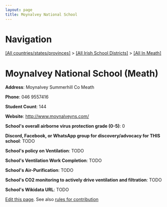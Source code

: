 ```yaml
---
layout: page
title: Moynalvey National School
---
```

# Navigation

[[All countries/states/provinces]](../../..) > [[All Irish School Districts]](../..) > [[All In Meath]](..)

# Moynalvey National School (Meath)

**Address**: Moynalvey Summerhill Co Meath

**Phone**: 046 9557416

**Student Count**: 144

**Website**: <http://www.moynalveyns.com/>

**School's overall airborne virus protection grade (0-5)**: 0

**Discord, Facebook, or WhatsApp group for discovery/advocacy for THIS school**: TODO

**School's policy on Ventilation**: TODO

**School's Ventilation Work Completion**: TODO

**School's Air-Purification**: TODO

**School's CO2 monitoring to actively drive ventilation and filtration**: TODO

**School's Wikidata URL**: TODO


[Edit this page](https://github.com/ventilate-schools/Ireland/edit/main/./Meath/Moynalvey_National_School.md). See also [rules for contribution](../../../contribution-rules/)
